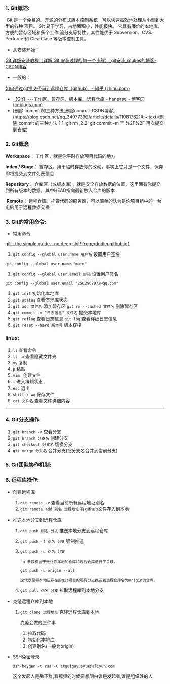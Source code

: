 ### 1. Git概述:

​        Git 是一个免费的、开源的分布式版本控制系统，可以快速高效地处理从小型到大型的各种 项目。 Git 易于学习，占地面积小，性能极快。 它具有廉价的本地库，方便的暂存区域和多个工作 流分支等特性。其性能优于 Subversion、CVS、Perforce 和 ClearCase 等版本控制工具。

- 从安装开始：

[Git 详细安装教程（详解 Git 安装过程的每一个步骤）_git安装_mukes的博客-CSDN博客](https://blog.csdn.net/mukes/article/details/115693833)

- 一般的：

[如何通过git提交代码到远程仓库（github） - 知乎 (zhihu.com)](https://zhuanlan.zhihu.com/p/152332683)



- [【Git】---工作区、暂存区、版本库、远程仓库 - hanease - 博客园 (cnblogs.com)](https://www.cnblogs.com/hanease/p/15920205.html)
- [删除 commit 的三种方法_删除commit-CSDN博客](https://blog.csdn.net/qq_34977392/article/details/110817621#:~:text=删除 commit 的三种方法 1 1. git rm ,2 2. git commit -m "" %2F%2F 再次提交到仓库)



### 2. Git概念

  **Workspace**： 工作区，就是你平时存放项目代码的地方

**Index / Stage**： 暂存区，用于临时存放你的改动，事实上它只是一个文件，保存即将提交到文件列表信息

  **Repository**： 仓库区（或版本库），就是安全存放数据的位置，这里面有你提交到所有版本的数据。其中HEAD指向最新放入仓库的版本

​    **Remote**： 远程仓库，托管代码的服务器，可以简单的认为是你项目组中的一台电脑用于远程数据交换

### 3. Git的常用命令:

- 常用命令

[git - the simple guide - no deep shit! (rogerdudler.github.io)](https://rogerdudler.github.io/git-guide/index.zh.html)

1. `git config --global user.name 用户名`        设置用户签名

```
git config --global user.name "main"
```

1. `git config --global user.email 邮箱`        设置用户签名

```
git config --global user.email "2562907972@qq.com"
```



1. `git init`        初始化本地库        
2. `git status`        查看本地库状态   
3. `git add 文件名`        添加暂存区    `git rm --cached 文件名`        删除暂存区
4. `git commit -m "日志信息" 文件名`       提交本地库
5. `git reflog`       查看日志信息      `git log`     查看详细日志信息
6. `git reset --hard 版本号`    版本穿梭

###  linux:

1. `ll`        查看命令
2. `ll -a`        查看隐藏文件夹
3. `yy`        复制
4. `p`         粘贴
5. `vim `        创建文件
6. `i`        进入编辑状态
7. `esc`        退出
8. `shift : wq`     保存文件
9. `cat 文件名`       查看文件详细内容



---



### 4. Git分支操作:

1. `git branch -v`       查看分支
2. `git branch 分支名`   创建分支
3. `git checkout 分支名`   切换分支
4. `git merge 分支名`    合并分支(把分支名合并到当前分支)



### 5. Git团队协作机制:

### 6. 远程库操作:

- 创建远程库
  1. `git remote -v`    查看当前所有远程地址别名
  2. `git remote add 别名 远程地址`      将github文件存入到本地

- 推送本地分支到远程仓库

  1. `git push 别名 分支`    推送本地分支到远程仓库   

  2. `git push -f 别名 分支`  强制推送

  3. `git push -u 别名 分支`

     ```
     -u 参数相当于是让你本地的仓库和远程仓库进行了关联。
     
     git push -u origin --all
     
     这代表是将本地已存在的git项目的所有分支推送到远程仓库名为origin的仓库。
     ```

     

  1. `git pull 别名 分支`     拉取远程库到本地分支

- 克隆远程仓库到本地

  1. `git clone 远程地址`    克隆远程仓库到本地

     克隆会做的三件事

     1. 拉取代码
     2. 初始化本地库
     3. 创建别名(一般为origin)



- SSH免密登录

  `ssh-keygen -t rsa -C atguiguyueyue@aliyun.com` 

  这个发起人是岳不群,看视频的时候要想明白谁是发起者,谁是组织外的人





